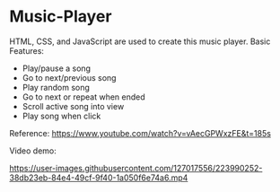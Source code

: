 # Music-Player
HTML, CSS, and JavaScript are used to create this music player.
Basic Features:
- Play/pause a song
- Go to next/previous song
- Play random song
- Go to next or repeat when ended
- Scroll active song into view
- Play song when click

Reference: https://www.youtube.com/watch?v=vAecGPWxzFE&t=185s

Video demo:

https://user-images.githubusercontent.com/127017556/223990252-38db23eb-84e4-49cf-9f40-1a050f6e74a6.mp4
